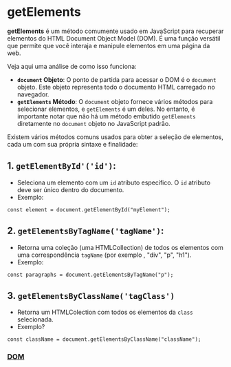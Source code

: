 # getElements

**getElements** é um método comumente usado em JavaScript para recuperar elementos do HTML Document Object Model (DOM). É uma função versátil que permite que você interaja e manipule elementos em uma página da web.

Veja aqui uma análise de como isso funciona:

- **`document` Objeto**: O ponto de partida para acessar o DOM é o `document` objeto. Este objeto representa todo o documento HTML carregado no navegador.
- **`getElements` Método**: O `document` objeto fornece vários métodos para selecionar elementos, e `getElements` é um deles. No entanto, é importante notar que não há um método embutido `getElements` diretamente no `document` objeto no JavaScript padrão.

Existem vários métodos comuns usados ​​para obter a seleção de elementos, cada um com sua própria sintaxe e finalidade:

## 1. `getElementById'('id')`:

  - Seleciona um elemento com um `id` atributo específico. O `id` atributo deve ser único dentro do documento.
  - Exemplo:

```
const element = document.getElementById("myElement");
```

## 2. `getElementsByTagName('tagName')`:

- Retorna uma coleção (uma HTMLCollection) de todos os elementos com uma correspondência `tagName` (por exemplo , "div", "p", "h1").
- Exemplo:

```
const paragraphs = document.getElementsByTagName("p");
```
## 3. `getElementsByClassName('tagClass')`

- Retorna um HTMLColection com todos os elementos da `class` selecionada.
- Exemplo?

```
const className = document.getElementsByClassName("className");
```

### [DOM](../dom.md)